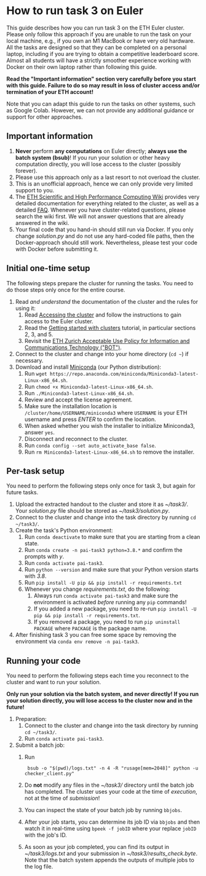 How to run task 3 on Euler
==========================
This guide describes how you can run task 3 on the ETH Euler cluster.
Please only follow this approach if you are unable to run the task on your local machine,
e.g., if you own an M1 MacBook or have very old hardware.
All the tasks are designed so that they can be completed on a personal laptop,
including if you are trying to obtain a competitive leaderboard score.
Almost all students will have a strictly smoother experience working with Docker
on their own laptop rather than following this guide.

**Read the "Important information" section very carefully before you start with this guide.
Failure to do so may result in loss of cluster access and/or termination of your ETH account!**

Note that you can adapt this guide to run the tasks on other systems, such as Google Colab. However, we can not provide any additional guidance or support for other approaches.


Important information
---------------------
1. **Never** perform **any computations** on Euler directly; **always use the batch system (bsub)**! If you run your solution or other heavy computation directly, you will lose access to the cluster (possibly forever).
2. Please use this approach only as a last resort to not overload the cluster.
3. This is an unofficial approach, hence we can only provide very limited support to you.
4. The [ETH Scientific and High Performance Computing Wiki](https://scicomp.ethz.ch/wiki/Main_Page) provides very detailed documentation for everything related to the cluster, as well as a detailed [FAQ](https://scicomp.ethz.ch/wiki/FAQ). Whenever you have cluster-related questions, please search the wiki first. We will not answer questions that are already answered in the wiki.
5. Your final code that you hand-in should still run via Docker. If you only change *solution.py* and do not use any hard-coded file paths, then the Docker-approach should still work. Nevertheless, please test your code with Docker before submitting it.


Initial one-time setup
----------------------
The following steps prepare the cluster for running the tasks. You need to do those steps only once for the entire course.

1. Read *and understand* the documentation of the cluster and the rules for using it:
	1. Read [Accessing the cluster](https://scicomp.ethz.ch/wiki/Accessing_the_cluster) and follow the instructions to gain access to the Euler cluster.
	2. Read the [Getting started with clusters](https://scicomp.ethz.ch/wiki/Getting_started_with_clusters) tutorial, in particular sections 2, 3, and 5.
	3. Revisit the [ETH Zurich Acceptable Use Policy for Information and Communications Technology ("BOT")](https://rechtssammlung.sp.ethz.ch/Dokumente/203.21en.pdf).
2. Connect to the cluster and change into your home directory (`cd ~`) if necessary.
3. Download and install [Miniconda](https://docs.conda.io/en/latest/miniconda.html) (our Python distribution):
	1. Run `wget https://repo.anaconda.com/miniconda/Miniconda3-latest-Linux-x86_64.sh`.
	2. Run `chmod +x Miniconda3-latest-Linux-x86_64.sh`.
	3. Run `./Miniconda3-latest-Linux-x86_64.sh`.
	4. Review and accept the license agreement.
	5. Make sure the installation location is `/cluster/home/USERNAME/miniconda3` where `USERNAME` is your ETH username and press *ENTER* to confirm the location.
	6. When asked whether you wish the installer to initialize Miniconda3, answer `yes`.
	7. Disconnect and reconnect to the cluster.
	8. Run `conda config --set auto_activate_base false`.
	9. Run `rm Miniconda3-latest-Linux-x86_64.sh` to remove the installer.


Per-task setup
--------------
You need to perform the following steps only once for task 3, but again for future tasks.

1. Upload the extracted handout to the cluster and store it as *~/task3/*. Your *solution.py* file should be stored as *~/task3/solution.py*.
2. Connect to the cluster and change into the task directory by running `cd ~/task3/`.
3. Create the task's Python environment:
    1. Run `conda deactivate` to make sure that you are starting from a clean state.
    2. Run `conda create -n pai-task3 python=3.8.*` and confirm the prompts with *y*.
    3. Run `conda activate pai-task3`.
    4. Run `python --version` and make sure that your Python version starts with *3.8*.
    5. Run `pip install -U pip && pip install -r requirements.txt`
    6. Whenever you change *requirements.txt*, do the following:
        1. Always run `conda activate pai-task3` and make sure the environment is activated *before* running any `pip` commands!
        2. If you added a new package, you need to re-run `pip install -U pip && pip install -r requirements.txt`.
        3. If you removed a package, you need to run `pip uninstall PACKAGE` where `PACKAGE` is the package name.
4. After finishing task 3 you can free some space by removing the environment via `conda env remove -n pai-task3`.


Running your code
-----------------
You need to perform the following steps each time you reconnect to the cluster and want to run your solution.

**Only run your solution via the batch system, and never directly! If you run your solution directly, you will lose access to the cluster now and in the future!**

1. Preparation:
	1. Connect to the cluster and change into the task directory by running `cd ~/task3/`.
	2. Run `conda activate pai-task3`.
2. Submit a batch job:
    1. Run

            bsub -o "$(pwd)/logs.txt" -n 4 -R "rusage[mem=2048]" python -u checker_client.py"

    2. Do **not** modify any files in the *~/task3/* directory until the batch job has completed. The cluster uses your code at the time of *execution*, not at the time of *submission*!
    3. You can inspect the state of your batch job by running `bbjobs`.
    4. After your job starts, you can determine its job ID via `bbjobs` and then watch it in real-time using `bpeek -f jobID` where your replace `jobID` with the job's ID.
    5. As soon as your job completed, you can find its output in *~/task3/logs.txt* and your submission in *~/task3/results_check.byte*.
	Note that the batch system appends the outputs of multiple jobs to the log file.
